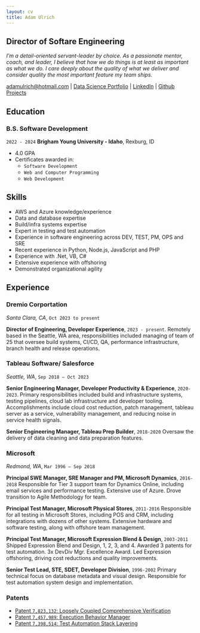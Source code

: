 ```yaml
---
layout: cv
title: Adam Ulrich
---
```


## Director of Softare Engineering

_I’m a detail-oriented servant-leader by choice. As a passionate mentor, coach, and leader, I believe that how we do things is at least as important as what we do. I care deeply about the quality of what we deliver and consider quality the most important feature my team ships._

[adamulrich@hotmail.com](mailto:adamulrich@hotmail.com) | [Data Science Portfolio](https://adamulrich.github.io/ds_portfolio/) | [LinkedIn](https://www.linkedin.com/in/adammulrich/) | [Github Projects](https://github.com/adamulrich)

<!-- https://www.monique.tech/the-art-of-markdown -->

## Education

### B.S. Software Development

`2022 - 2024`
__Brigham Young University - Idaho__, Rexburg, ID

- 4.0 GPA
- Certificates awarded in:
  - `Software Development`
  - `Web and Computer Programming`
  - `Web Development`

## Skills

- AWS and Azure knowledge/experience
- Data and database expertise
- Build/infra systems expertise
- Expert in testing and test automation
- Experience in software engineering across DEV, TEST, PM, OPS and SRE
- Recent experience in Python, Node.js, JavaScript and PHP
- Experience with .Net, VB, C#
- Extensive experience with offshoring
- Demonstrated organizational agility

## Experience

### Dremio Corportation

 _Santa Clara, CA_, `Oct 2023 to present`

 __Director of Engineering, Developer Experience__, `2023 - present`.
 Remotely based in the Seattle, WA area, responsibilities included managing of team of 25 that oversee build systems, CI/CD, QA, performance infrastructure, branch health and release operations.

### Tableau Software/ Salesforce

 _Seattle, WA_, `Sep 2018 – Oct 2023`

__Senior Engineering Manager, Developer Productivity & Experience__, `2020-2023`. 
Primary responsibilities included build and infrastructure systems, testing pipelines, cloud lab infrastructure and developer tooling.  Accomplishments include cloud cost reduction, patch management, tableau server as a service, vulnerability management, and reducing noise in service health signals.

__Senior Engineering Manager, Tableau Prep Builder__, `2018-2020`
Oversaw the delivery of data cleaning and data preparation features.

### Microsoft

_Redmond, WA_, `Mar 1996 – Sep 2018`

__Principal SWE Manager, SRE Manager and PM, Microsoft Dynamics__, `2016-2018`
Responsible for Tier 3 support team for Dynamics Online, including email services and performance testing. Extensive use of Azure. Drove transition to Agile Methodology for team.

__Principal Test Manager, Microsoft Physical Stores__, `2011-2016`
Responsible for all testing in Microsoft Stores, including POS and CRM, including integrations with dozens of other systems. Extensive hardware and software testing, along with offshore team management.

__Principal Test Manager, Microsoft Expression Blend & Design__, `2003-2011`
Shipped Expression Blend and Design, 1, 2, 3, and 4.  Awarded 3 patents for test automation. 3x DevDiv Mgr. Excellence Award. Led Expression offshoring, driving cost reductions and quality improvements.

__Senior Test Lead, STE, SDET, Developer Division__, `1996-2002`
Primary technical focus on database metadata and visual design. Responsible for test automation system design and implementation.

### Patents

- [Patent `7,823,132`: Loosely Coupled Comprehensive Verification](https://ppubs.uspto.gov/dirsearch-public/print/downloadPdf/7823132)
- [Patent `7,457,989`: Execution Behavior Manager](https://ppubs.uspto.gov/dirsearch-public/print/downloadPdf/7457989)
- [Patent `7,398,514`: Test Automation Stack Layering](https://ppubs.uspto.gov/dirsearch-public/print/downloadPdf/7398514)

<!-- ### Footer Last updated: Feb 2024 -->
